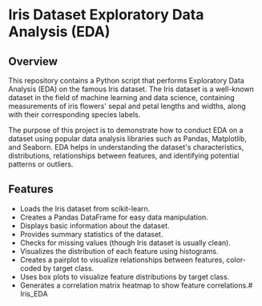 # Iris Dataset Exploratory Data Analysis (EDA)
## Overview

This repository contains a Python script that performs Exploratory Data Analysis (EDA) on the famous Iris dataset. The Iris dataset is a well-known dataset in the field of machine learning and data science, containing measurements of iris flowers' sepal and petal lengths and widths, along with their corresponding species labels.

The purpose of this project is to demonstrate how to conduct EDA on a dataset using popular data analysis libraries such as Pandas, Matplotlib, and Seaborn. EDA helps in understanding the dataset's characteristics, distributions, relationships between features, and identifying potential patterns or outliers.

## Features

- Loads the Iris dataset from scikit-learn.
- Creates a Pandas DataFrame for easy data manipulation.
- Displays basic information about the dataset.
- Provides summary statistics of the dataset.
- Checks for missing values (though Iris dataset is usually clean).
- Visualizes the distribution of each feature using histograms.
- Creates a pairplot to visualize relationships between features, color-coded by target class.
- Uses box plots to visualize feature distributions by target class.
- Generates a correlation matrix heatmap to show feature correlations.# Iris_EDA
